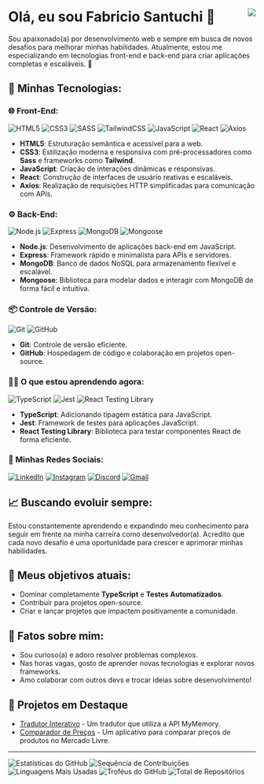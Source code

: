 # Olá, eu sou Fabricio Santuchi 👋 <img src="https://komarev.com/ghpvc/?username=Fabricio-santuchi" align="right" />

Sou apaixonado(a) por desenvolvimento web e sempre em busca de novos desafios para melhorar minhas habilidades. Atualmente, estou me especializando em tecnologias front-end e back-end para criar aplicações completas e escaláveis. 🚀

## 🚀 Minhas Tecnologias:

### 🌐 Front-End:
![HTML5](https://img.shields.io/badge/HTML5-E34F26?style=flat-square&logo=html5&logoColor=white)
![CSS3](https://img.shields.io/badge/CSS3-1572B6?style=flat-square&logo=css3&logoColor=white)
![SASS](https://img.shields.io/badge/SASS-CC6699?style=flat-square&logo=sass&logoColor=white)
![TailwindCSS](https://img.shields.io/badge/TailwindCSS-38B2AC?style=flat-square&logo=tailwind-css&logoColor=white)
![JavaScript](https://img.shields.io/badge/JavaScript-F7DF1E?style=flat-square&logo=javascript&logoColor=black)
![React](https://img.shields.io/badge/React-61DAFB?style=flat-square&logo=react&logoColor=black)
![Axios](https://img.shields.io/badge/Axios-5A29E4?style=flat-square&logo=axios&logoColor=white)
- **HTML5**: Estruturação semântica e acessível para a web.  
- **CSS3**: Estilização moderna e responsiva com pré-processadores como **Sass** e frameworks como **Tailwind**.  
- **JavaScript**: Criação de interações dinâmicas e responsivas.  
- **React**: Construção de interfaces de usuário reativas e escaláveis.
- **Axios**: Realização de requisições HTTP simplificadas para comunicação com APIs. 

### ⚙️ Back-End:
![Node.js](https://img.shields.io/badge/Node.js-339933?style=flat-square&logo=node.js&logoColor=white) 
![Express](https://img.shields.io/badge/Express-000000?style=flat-square&logo=express&logoColor=white) 
![MongoDB](https://img.shields.io/badge/MongoDB-47A248?style=flat-square&logo=mongodb&logoColor=white)
![Mongoose](https://img.shields.io/badge/Mongoose-880000?style=flat-square&logo=mongoose&logoColor=white)
- **Node.js**: Desenvolvimento de aplicações back-end em JavaScript.  
- **Express**: Framework rápido e minimalista para APIs e servidores.  
- **MongoDB**: Banco de dados NoSQL para armazenamento flexível e escalável.
- **Mongoose**: Biblioteca para modelar dados e interagir com MongoDB de forma fácil e intuitiva.  

### 📦 Controle de Versão:
![Git](https://img.shields.io/badge/Git-F05032?style=flat-square&logo=git&logoColor=white) 
![GitHub](https://img.shields.io/badge/GitHub-181717?style=flat-square&logo=github&logoColor=white) 
- **Git**: Controle de versão eficiente.  
- **GitHub**: Hospedagem de código e colaboração em projetos open-source.

### 🧑‍💻 O que estou aprendendo agora:
![TypeScript](https://img.shields.io/badge/TypeScript-007ACC?style=flat-square&logo=typescript&logoColor=white) 
![Jest](https://img.shields.io/badge/Jest-C21325?style=flat-square&logo=jest&logoColor=white)
![React Testing Library](https://img.shields.io/badge/React%20Testing%20Library-FF6F20?style=flat-square&logo=react&logoColor=white)
- **TypeScript**: Adicionando tipagem estática para JavaScript.  
- **Jest**: Framework de testes para aplicações JavaScript.  
- **React Testing Library**: Biblioteca para testar componentes React de forma eficiente.

### 📱 Minhas Redes Sociais:
[![LinkedIn](https://img.shields.io/badge/LinkedIn-0077B5?style=flat-square&logo=linkedin&logoColor=white)](https://www.linkedin.com/in/fabricio-santuchi-948231303)
[![Instagram](https://img.shields.io/badge/Instagram-E4405F?style=flat-square&logo=instagram&logoColor=white)](https://www.instagram.com/fabriciosantuchi/profilecard/?igsh=bHYwdWRtM3B1cTB2)
[![Discord](https://img.shields.io/badge/Discord-7289DA?style=flat-square&logo=discord&logoColor=white)](https://discordapp.com/users/fabriciosantuchi)
[![Gmail](https://img.shields.io/badge/Gmail-D14836?style=flat-square&logo=gmail&logoColor=white)](mailto:fabriciosantuchiof@gmail.com)

## 📈 Buscando evoluir sempre:

Estou constantemente aprendendo e expandindo meu conhecimento para seguir em frente na minha carreira como desenvolvedor(a). Acredito que cada novo desafio é uma oportunidade para crescer e aprimorar minhas habilidades.

## 🎯 Meus objetivos atuais:
- Dominar completamente **TypeScript** e **Testes Automatizados**.
- Contribuir para projetos open-source.
- Criar e lançar projetos que impactem positivamente a comunidade.

## 🌟 Fatos sobre mim:
- Sou curioso(a) e adoro resolver problemas complexos.
- Nas horas vagas, gosto de aprender novas tecnologias e explorar novos frameworks.
- Amo colaborar com outros devs e trocar ideias sobre desenvolvimento!

## 📁 Projetos em Destaque
- [Tradutor Interativo](https://github.com/Fabricio-santuchi/Tradutor-Interativo) - Um tradutor que utiliza a API MyMemory.
- [Comparador de Preços](https://github.com/Fabricio-santuchi/Comparador-de-precos) - Um aplicativo para comparar preços de produtos no Mercado Livre.

---

![Estatísticas do GitHub](https://github-readme-stats.vercel.app/api?username=Fabricio-santuchi&show_icons=true&theme=midnight-purple&locale=pt-BR)
![Sequência de Contribuições](https://github-readme-streak-stats.herokuapp.com/?user=Fabricio-santuchi&theme=midnight-purple&locale=pt-BR)
![Linguagens Mais Usadas](https://github-readme-stats.vercel.app/api/top-langs/?username=Fabricio-santuchi&layout=compact&langs_count=10&theme=midnight-purple&locale=pt-BR)
![Troféus do GitHub](https://github-profile-trophy.vercel.app/?username=Fabricio-santuchi&theme=radical&row=1&column=4)
![Total de Repositórios](https://badges.pufler.dev/repos/Fabricio-santuchi)




